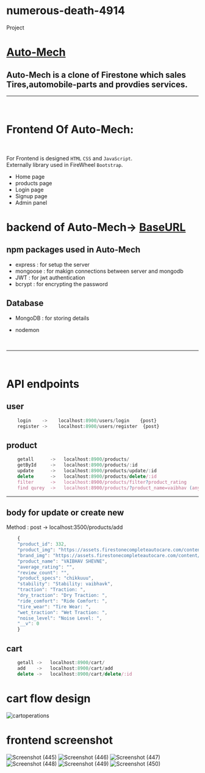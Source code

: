 # numerous-death-4914
Project

#   [Auto-Mech](https://phenomenal-dolphin-df756c.netlify.app/)

 ## Auto-Mech is a clone of Firestone which sales Tires,automobile-parts and provdies services.

---

<br>

# Frontend Of Auto-Mech: 

<br>

For Frontend is designed `HTML` `CSS` and `JavaScript`. <br>
Externally library used in FireWheel `Bootstrap`.

* Home page
* products page
* Login page
* Signup page
* Admin panel
       



# backend of Auto-Mech-> [BaseURL](https://elegant-gold-starfish.cyclic.app/)

## npm packages used in Auto-Mech

   * express     : for setup the server 
   * mongoose    : for makign connections between server and mongodb
   * JWT         : for jwt authentication
   * bcrypt      : for encrypting the password

## Database

   * MongoDB     : for storing details 

* nodemon 
 
<br>
 <hr>
<br>

  

# API endpoints

## user
```javascript
    login    ->    localhost:8900/users/login    {post}
    register ->    localhost:8900/users/register  {post}
```

## product
```javascript
    getall      ->   localhost:8900/products/
    getById     ->   localhost:8900/products/:id
    update      ->   localhost:8900/products/update/:id
    delete      ->   localhost:8900/products/delete/:id
    filter      ->   localhost:8900/products/filter?product_rating
    find qurey  ->   localhost:8900/products/?product_name=vaibhav (anything from schema)
```

---

## body for update or create new 

Method :  post -> localhost:3500/products/add

```javascript
    {
    "product_id": 332,
    "product_img": "https://assets.firestonecompleteautocare.com/content/dam/bsro-sites/global/images/tires/full-60/h175/TuranzaEL40002RFT.png",
    "brand_img": "https://assets.firestonecompleteautocare.com/content/dam/bsro-sites/global/images/tires/brands/Bridgestone_logo.png",
    "product_name": "VAIBHAV SHEVNE",
    "average_rating": "",
    "review_count": "",
    "product_specs": "chikkuuu",
    "stability": "Stability: vaibhavk",
    "traction": "Traction: ",
    "dry_traction": "Dry Traction: ",
    "ride_comfort": "Ride Comfort: ",
    "tire_wear": "Tire Wear: ",
    "wet_traction": "Wet Traction: ",
    "noise_level": "Noise Level: ",
    "__v": 0
    }
```

## cart

```javascript
    getall ->   localhost:8900/cart/
    add    ->   localhost:8900/cart/add
    delete ->   localhost:8900/cart/delete/:id
```
# cart flow design
![cartoperations](https://user-images.githubusercontent.com/87657007/213551092-2d5992b1-29f2-4731-9174-efad13874eb5.png)

 
# frontend screenshot 

![Screenshot (445)](https://user-images.githubusercontent.com/87657007/214338799-dd8045ec-3cd5-4aec-82f7-f362396d0440.png)
![Screenshot (446)](https://user-images.githubusercontent.com/87657007/214338884-5aab6b8c-41a3-46a0-836a-adf90f0382ae.png)
![Screenshot (447)](https://user-images.githubusercontent.com/87657007/214338905-2ae31903-3420-4027-b1e8-253b7fb6fdd0.png)
![Screenshot (448)](https://user-images.githubusercontent.com/87657007/214338931-6b798c48-3aa0-4aa0-abdd-abfd248cf66c.png)
![Screenshot (449)](https://user-images.githubusercontent.com/87657007/214338964-83115554-4984-44b1-906e-7b5a4c636ab0.png)
![Screenshot (450)](https://user-images.githubusercontent.com/87657007/214338990-0a4b3466-98ff-4309-b0ac-aa7fa3467f67.png)



